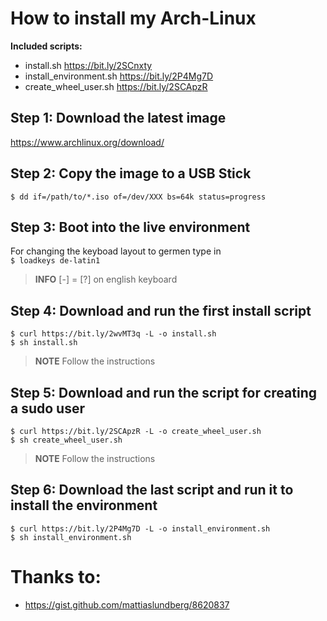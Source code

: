 # How to install my Arch-Linux

**Included scripts:**
- install.sh https://bit.ly/2SCnxty
- install_environment.sh https://bit.ly/2P4Mg7D
- create_wheel_user.sh https://bit.ly/2SCApzR

## Step 1: Download the latest image
https://www.archlinux.org/download/

## Step 2: Copy the image to a USB Stick
`$ dd if=/path/to/*.iso of=/dev/XXX bs=64k status=progress`

## Step 3: Boot into the live environment
For changing the keyboad layout to germen type in<br>
`$ loadkeys de-latin1`

>**INFO**
[-] = [?] on english keyboard

## Step 4: Download and run the first install script
`$ curl https://bit.ly/2wvMT3q -L -o install.sh` <br>
`$ sh install.sh`

>**NOTE**
Follow the instructions

## Step 5: Download and run the script for creating a sudo user
`$ curl https://bit.ly/2SCApzR -L -o create_wheel_user.sh` <br>
`$ sh create_wheel_user.sh`

>**NOTE**
Follow the instructions

## Step 6: Download the last script and run it to install the environment
`$ curl https://bit.ly/2P4Mg7D -L -o install_environment.sh` <br>
`$ sh install_environment.sh`

# Thanks to:
 - https://gist.github.com/mattiaslundberg/8620837
